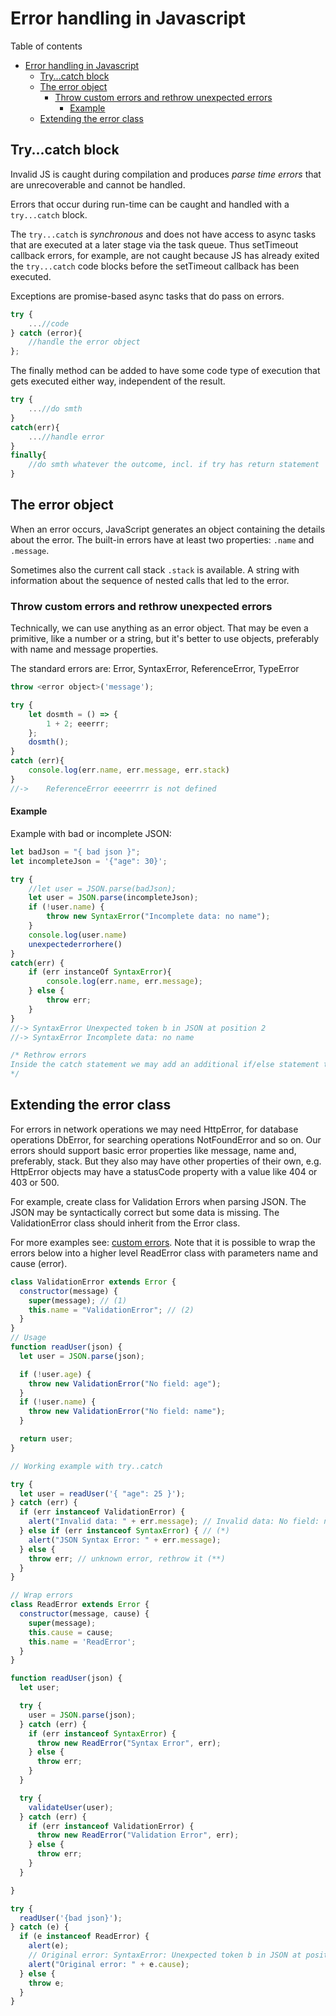 # Error handling in Javascript
Table of contents
- [Error handling in Javascript](#error-handling-in-javascript)
	- [Try...catch block](#trycatch-block)
	- [The error object](#the-error-object)
		- [Throw custom errors and rethrow unexpected errors](#throw-custom-errors-and-rethrow-unexpected-errors)
			- [Example](#example)
	- [Extending the error class](#extending-the-error-class)

## Try...catch block
Invalid JS is caught during compilation and produces *parse time errors* that are unrecoverable and cannot be handled. 

Errors that occur during run-time can be caught and handled with a `try...catch` block.

The `try...catch` is *synchronous* and does not have access to async tasks that are executed at a later stage via the task queue. Thus setTimeout callback errors, for example, are not caught because JS has already exited the `try...catch` code blocks before the setTimeout callback has been executed.

Exceptions are promise-based async tasks that do pass on errors.
```js
try {
	...//code
} catch (error){
	//handle the error object
};
```
The finally method can be added to have some code type of execution that gets executed either way, independent of the result.
```js
try {
	...//do smth
}
catch(err){
	...//handle error
}
finally{
	//do smth whatever the outcome, incl. if try has return statement
}
```

## The error object
When an error occurs, JavaScript generates an object containing the details about the error. The built-in errors have at least two properties: `.name` and `.message`.

Sometimes also the current call stack `.stack` is available. A string with information about the sequence of nested calls that led to the error.

### Throw custom errors and rethrow unexpected errors
Technically, we can use anything as an error object. That may be even a primitive, like a number or a string, but it's better to use objects, preferably with name and message properties.

The standard errors are: Error, SyntaxError, ReferenceError, TypeError
```js
throw <error object>('message');

try {
	let dosmth = () => {
		1 + 2; eeerrr;
	};
	dosmth();
}
catch (err){
	console.log(err.name, err.message, err.stack)
}
//-> 	ReferenceError eeeerrrr is not defined 
```
#### Example
Example with bad or incomplete JSON:
```js
let badJson = "{ bad json }";
let incompleteJson = '{"age": 30}';

try {
	//let user = JSON.parse(badJson);
	let user = JSON.parse(incompleteJson);
	if (!user.name) {
    	throw new SyntaxError("Incomplete data: no name"); 
	}
	console.log(user.name)
	unexpectederrorhere()
}
catch(err) {
	if (err instanceOf SyntaxError){
		console.log(err.name, err.message);
	} else {
		throw err;
	}
}
//-> SyntaxError Unexpected token b in JSON at position 2
//-> SyntaxError Incomplete data: no name

/* Rethrow errors
Inside the catch statement we may add an additional if/else statement to handle unexpected errors unrelated to the JSON parsing.
*/
```
## Extending the error class
For errors in network operations we may need HttpError, for database operations DbError, for searching operations NotFoundError and so on. Our errors should support basic error properties like message, name and, preferably, stack. But they also may have other properties of their own, e.g. HttpError objects may have a statusCode property with a value like 404 or 403 or 500.

For example, create class for Validation Errors when parsing JSON. The JSON may be syntactically correct but some data is missing. The ValidationError class should inherit from the Error class.

For more examples see: [custom errors](https://javascript.info/custom-errors). Note that it is possible to wrap the errors below into a higher level ReadError class with parameters name and cause (error).
```js
class ValidationError extends Error {
  constructor(message) {
    super(message); // (1)
    this.name = "ValidationError"; // (2)
  }
}
// Usage
function readUser(json) {
  let user = JSON.parse(json);

  if (!user.age) {
    throw new ValidationError("No field: age");
  }
  if (!user.name) {
    throw new ValidationError("No field: name");
  }

  return user;
}

// Working example with try..catch

try {
  let user = readUser('{ "age": 25 }');
} catch (err) {
  if (err instanceof ValidationError) {
    alert("Invalid data: " + err.message); // Invalid data: No field: name
  } else if (err instanceof SyntaxError) { // (*)
    alert("JSON Syntax Error: " + err.message);
  } else {
    throw err; // unknown error, rethrow it (**)
  }
}

// Wrap errors
class ReadError extends Error {
  constructor(message, cause) {
    super(message);
    this.cause = cause;
    this.name = 'ReadError';
  }
}

function readUser(json) {
  let user;

  try {
    user = JSON.parse(json);
  } catch (err) {
    if (err instanceof SyntaxError) {
      throw new ReadError("Syntax Error", err);
    } else {
      throw err;
    }
  }

  try {
    validateUser(user);
  } catch (err) {
    if (err instanceof ValidationError) {
      throw new ReadError("Validation Error", err);
    } else {
      throw err;
    }
  }

}

try {
  readUser('{bad json}');
} catch (e) {
  if (e instanceof ReadError) {
    alert(e);
    // Original error: SyntaxError: Unexpected token b in JSON at position 1
    alert("Original error: " + e.cause);
  } else {
    throw e;
  }
}
```